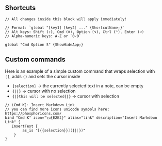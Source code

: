 ## Shortcuts
```settings
// All changes inside this block will apply immediately!

// Format: `global "[key1] [key2] ..." {ShortcutName;}`
// Alt keys: Shift (⇧), Cmd (⌘), Option (⌥), Ctrl (⌃), Enter (⏎)
// Alpha-numeric keys: A-Z or `0-9`

global "Cmd Option S" {ShowHideApp;}
```

## Custom commands

Here is an example of a simple custom command that wraps selection with `[]`, adds `()` and sets the cursor inside
- `{selection}` -> the currently selected text in a note, can be empty
- `{||}` -> cursor with no selection
- `{|}this will be selected{|}` -> cursor with selection

```kdl
// (Cmd K): Insert Markdown Link
// you can find more icons unicode symbols here: https://phosphoricons.com/ 
bind "Cmd K" icon="\u{E2E2}" alias="link" description="Insert Markdown Link" {
   InsertText {
        as_is "[{{selection}}]({||})"
    }
}
```
